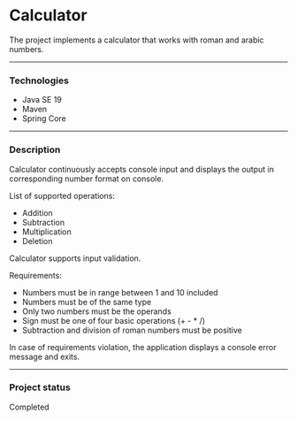 # Calculator

The project implements a calculator that works with roman and arabic numbers.

---

### Technologies

- Java SE 19
- Maven
- Spring Core

---

### Description

Calculator continuously accepts console input and displays the output in corresponding number format on console.<br>

List of supported operations:
- Addition
- Subtraction
- Multiplication
- Deletion

Calculator supports input validation.<br>

Requirements:
- Numbers must be in range between 1 and 10 included
- Numbers must be of the same type
- Only two numbers must be the operands
- Sign must be one of four basic operations (+ - * /)
- Subtraction and division of roman numbers must be positive

In case of requirements violation, the application displays a console error message and exits.

---

### Project status

Completed
